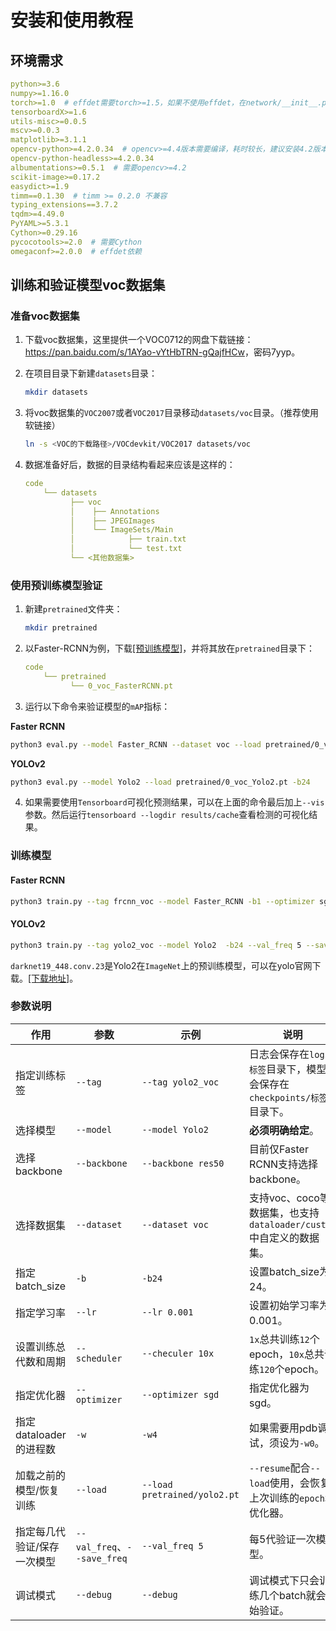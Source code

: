 # 安装和使用教程

## 环境需求

```yaml
python>=3.6
numpy>=1.16.0
torch>=1.0  # effdet需要torch>=1.5，如果不使用effdet，在network/__init__.py下将其注释掉
tensorboardX>=1.6
utils-misc>=0.0.5
mscv>=0.0.3
matplotlib>=3.1.1
opencv-python>=4.2.0.34  # opencv>=4.4版本需要编译，耗时较长，建议安装4.2版本
opencv-python-headless>=4.2.0.34
albumentations>=0.5.1  # 需要opencv>=4.2
scikit-image>=0.17.2
easydict>=1.9
timm==0.1.30  # timm >= 0.2.0 不兼容 
typing_extensions==3.7.2
tqdm>=4.49.0
PyYAML>=5.3.1
Cython>=0.29.16
pycocotools>=2.0  # 需要Cython
omegaconf>=2.0.0  # effdet依赖

```

## 训练和验证模型voc数据集

### 准备voc数据集

1. 下载voc数据集，这里提供一个VOC0712的网盘下载链接：<https://pan.baidu.com/s/1AYao-vYtHbTRN-gQajfHCw>，密码7yyp。

2. 在项目目录下新建`datasets`目录：

   ```bash
   mkdir datasets
   ```

3. 将voc数据集的`VOC2007`或者`VOC2017`目录移动`datasets/voc`目录。（推荐使用软链接）

   ```bash
   ln -s <VOC的下载路径>/VOCdevkit/VOC2017 datasets/voc
   ```

4. 数据准备好后，数据的目录结构看起来应该是这样的：

   ```yml
   code
       └── datasets
             ├── voc           
             │    ├── Annotations
             │    ├── JPEGImages
             │    └── ImageSets/Main
             │            ├── train.txt
             │            └── test.txt
             └── <其他数据集>
   ```

### 使用预训练模型验证


1. 新建`pretrained`文件夹：

   ```bash
   mkdir pretrained
   ```

2. 以Faster-RCNN为例，下载[[预训练模型]](https://github.com/misads/detection_template#%E9%A2%84%E8%AE%AD%E7%BB%83%E6%A8%A1%E5%9E%8B)，并将其放在`pretrained`目录下：

   ```yml
   code
       └── pretrained
             └── 0_voc_FasterRCNN.pt
   ```

3. 运行以下命令来验证模型的`mAP`指标：

**Faster RCNN**

   ```bash
   python3 eval.py --model Faster_RCNN --dataset voc --load pretrained/0_voc_FasterRCNN.pt -b1
   ```

**YOLOv2**

   ```bash
   python3 eval.py --model Yolo2 --load pretrained/0_voc_Yolo2.pt -b24 
   ```


4. 如果需要使用`Tensorboard`可视化预测结果，可以在上面的命令最后加上`--vis`参数。然后运行`tensorboard --logdir results/cache`查看检测的可视化结果。

   

### 训练模型

#### Faster RCNN

```bash
python3 train.py --tag frcnn_voc --model Faster_RCNN -b1 --optimizer sgd --val_freq 1 --save_freq 1 --lr 0.001
```

#### YOLOv2

```bash
python3 train.py --tag yolo2_voc --model Yolo2  -b24 --val_freq 5 --save_freq 5 --optimizer sgd --lr 0.00005 --scheduler 10x --weights pretrained/darknet19_448.conv.23 --scale 544
```

`darknet19_448.conv.23`是Yolo2在`ImageNet`上的预训练模型，可以在yolo官网下载。[[下载地址]](https://pjreddie.com/media/files/darknet19_448.conv.23)。



### 参数说明

| 作用                        | 参数                       | 示例                         | 说明                                                         |
| --------------------------- | -------------------------- | ---------------------------- | ------------------------------------------------------------ |
| 指定训练标签                | `--tag`                    | `--tag yolo2_voc`            | 日志会保存在`logs/标签`目录下，模型会保存在`checkpoints/标签`目录下。 |
| 选择模型                    | `--model`                  | `--model Yolo2`              | **必须明确给定**。                                           |
| 选择backbone                | `--backbone`               | `--backbone res50`           | 目前仅Faster RCNN支持选择backbone。                          |
| 选择数据集                  | `--dataset`                | `--dataset voc`              | 支持voc、coco等数据集，也支持`dataloader/custom`中自定义的数据集。 |
| 指定batch_size              | `-b`                       | `-b24`                       | 设置batch_size为24。                                         |
| 指定学习率                  | `--lr`                     | `--lr 0.001`                 | 设置初始学习率为0.001。                                      |
| 设置训练总代数和周期        | `--scheduler`              | `--checuler 10x`             | `1x`总共训练`12`个epoch，`10x`总共训练`120`个epoch。         |
| 指定优化器                  | `--optimizer`             | `--optimizer sgd`            | 指定优化器为sgd。                                            |
| 指定dataloader的进程数      | `-w`                       | `-w4`                        | 如果需要用pdb调试，须设为`-w0`。                             |
| 加载之前的模型/恢复训练     | `--load`       | `--load pretrained/yolo2.pt` | `--resume`配合`--load`使用，会恢复上次训练的`epoch`和优化器。 |
| 指定每几代验证/保存一次模型 | `--val_freq`、`--save_freq` | `--val_freq 5`               | 每5代验证一次模型。    |
| 调试模式                    | `--debug`                  | `--debug`                    | 调试模式下只会训练几个batch就会开始验证。      |

